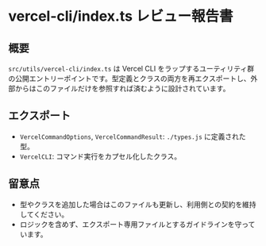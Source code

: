 # vercel-cli/index.ts レビュー報告書

## 概要

`src/utils/vercel-cli/index.ts` は Vercel CLI をラップするユーティリティ群の公開エントリーポイントです。型定義とクラスの両方を再エクスポートし、外部からはこのファイルだけを参照すれば済むように設計されています。

## エクスポート

- `VercelCommandOptions`, `VercelCommandResult`: `./types.js` に定義された型。
- `VercelCLI`: コマンド実行をカプセル化したクラス。

## 留意点

- 型やクラスを追加した場合はこのファイルも更新し、利用側との契約を維持してください。
- ロジックを含めず、エクスポート専用ファイルとするガイドラインを守っています。